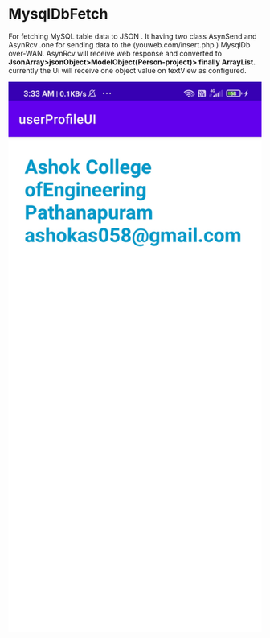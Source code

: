 # MysqlDbFetch
For fetching MySQL table data to JSON . It having two class AsynSend and AsynRcv
.one for sending data to the (youweb.com/insert.php ) MysqlDb over-WAN.
AsynRcv will receive web response and converted to **JsonArray>jsonObject>ModelObject(Person-project)> finally ArrayList<Person>.**
currently the Ui will receive one object value on textView as configured.
  
  <p align="center">
<img width="640" src="https://github.com/ashokas058/MysqlDbFetch/blob/master/Screenshot/Screenshot_2021-05-09-03-33-23-483_com.ashokas.userprofileui.jpg"
  alt="Home UI">
</p>
